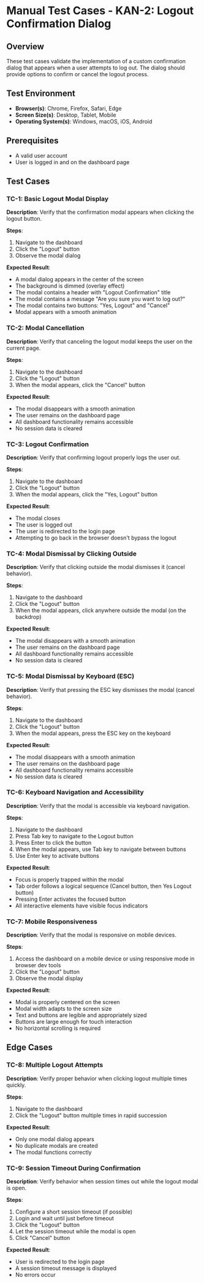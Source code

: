 # Manual Test Cases - KAN-2: Logout Confirmation Dialog

## Overview
These test cases validate the implementation of a custom confirmation dialog that appears when a user attempts to log out. The dialog should provide options to confirm or cancel the logout process.

## Test Environment
- **Browser(s)**: Chrome, Firefox, Safari, Edge
- **Screen Size(s)**: Desktop, Tablet, Mobile
- **Operating System(s)**: Windows, macOS, iOS, Android

## Prerequisites
- A valid user account
- User is logged in and on the dashboard page

## Test Cases

### TC-1: Basic Logout Modal Display
**Description**: Verify that the confirmation modal appears when clicking the logout button.

**Steps**:
1. Navigate to the dashboard
2. Click the "Logout" button
3. Observe the modal dialog

**Expected Result**:
- A modal dialog appears in the center of the screen
- The background is dimmed (overlay effect)
- The modal contains a header with "Logout Confirmation" title
- The modal contains a message "Are you sure you want to log out?"
- The modal contains two buttons: "Yes, Logout" and "Cancel"
- Modal appears with a smooth animation

### TC-2: Modal Cancellation
**Description**: Verify that canceling the logout modal keeps the user on the current page.

**Steps**:
1. Navigate to the dashboard
2. Click the "Logout" button
3. When the modal appears, click the "Cancel" button

**Expected Result**:
- The modal disappears with a smooth animation
- The user remains on the dashboard page
- All dashboard functionality remains accessible
- No session data is cleared

### TC-3: Logout Confirmation
**Description**: Verify that confirming logout properly logs the user out.

**Steps**:
1. Navigate to the dashboard
2. Click the "Logout" button
3. When the modal appears, click the "Yes, Logout" button

**Expected Result**:
- The modal closes
- The user is logged out
- The user is redirected to the login page
- Attempting to go back in the browser doesn't bypass the logout

### TC-4: Modal Dismissal by Clicking Outside
**Description**: Verify that clicking outside the modal dismisses it (cancel behavior).

**Steps**:
1. Navigate to the dashboard
2. Click the "Logout" button
3. When the modal appears, click anywhere outside the modal (on the backdrop)

**Expected Result**:
- The modal disappears with a smooth animation
- The user remains on the dashboard page
- All dashboard functionality remains accessible
- No session data is cleared

### TC-5: Modal Dismissal by Keyboard (ESC)
**Description**: Verify that pressing the ESC key dismisses the modal (cancel behavior).

**Steps**:
1. Navigate to the dashboard
2. Click the "Logout" button
3. When the modal appears, press the ESC key on the keyboard

**Expected Result**:
- The modal disappears with a smooth animation
- The user remains on the dashboard page
- All dashboard functionality remains accessible
- No session data is cleared

### TC-6: Keyboard Navigation and Accessibility
**Description**: Verify that the modal is accessible via keyboard navigation.

**Steps**:
1. Navigate to the dashboard
2. Press Tab key to navigate to the Logout button
3. Press Enter to click the button
4. When the modal appears, use Tab key to navigate between buttons
5. Use Enter key to activate buttons

**Expected Result**:
- Focus is properly trapped within the modal
- Tab order follows a logical sequence (Cancel button, then Yes Logout button)
- Pressing Enter activates the focused button
- All interactive elements have visible focus indicators

### TC-7: Mobile Responsiveness
**Description**: Verify that the modal is responsive on mobile devices.

**Steps**:
1. Access the dashboard on a mobile device or using responsive mode in browser dev tools
2. Click the "Logout" button
3. Observe the modal display

**Expected Result**:
- Modal is properly centered on the screen
- Modal width adapts to the screen size
- Text and buttons are legible and appropriately sized
- Buttons are large enough for touch interaction
- No horizontal scrolling is required

## Edge Cases

### TC-8: Multiple Logout Attempts
**Description**: Verify proper behavior when clicking logout multiple times quickly.

**Steps**:
1. Navigate to the dashboard
2. Click the "Logout" button multiple times in rapid succession

**Expected Result**:
- Only one modal dialog appears
- No duplicate modals are created
- The modal functions correctly

### TC-9: Session Timeout During Confirmation
**Description**: Verify behavior when session times out while the logout modal is open.

**Steps**:
1. Configure a short session timeout (if possible)
2. Login and wait until just before timeout
3. Click the "Logout" button
4. Let the session timeout while the modal is open
5. Click "Cancel" button

**Expected Result**:
- User is redirected to the login page
- A session timeout message is displayed
- No errors occur 